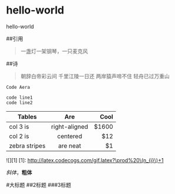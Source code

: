 # hello-world
hello-world 

##引用
>一盏灯一架钢琴，一只麦克风

##诗
>朝辞白帝彩云间
>千里江陵一日还
>两岸猿声啼不住
>轻舟已过万重山

`Code Aera`
```
code line1 
code line2

```

| Tables        | Are           | Cool  |
| ------------- |:-------------:| -----:|
| col 3 is      | right-aligned | $1600 |
| col 2 is      | centered      |   $12 |
| zebra stripes | are neat      |    $1 |

![][1]
[1]: http://latex.codecogs.com/gif.latex?\prod%20\(n_{i}\)+1


*斜体*，**粗体**

#大标题
##2标题
###3标题

